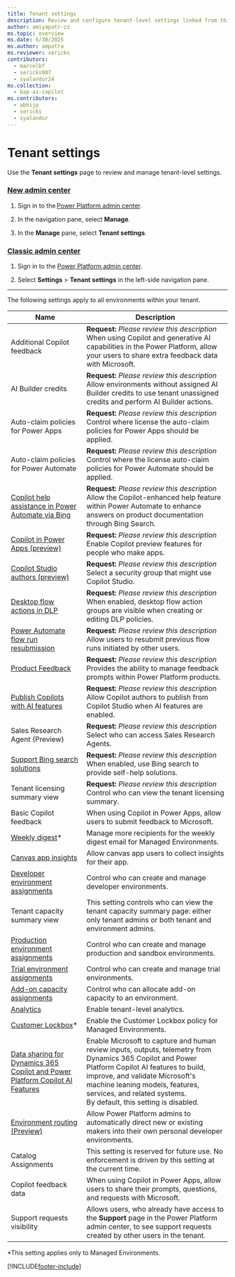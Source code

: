 ```yaml
---
title: Tenant settings
description: Review and configure tenant-level settings linked from this page.
author: amiyapatr-zz
ms.topic: overview
ms.date: 6/30/2025
ms.author: ampatra
ms.reviewer: sericks
contributors:
  - marcelbf
  - sericks007
  - syalandur24
ms.collection: 
  - bap-ai-copilot
ms.contributors:
  - abhijp
  - sericks
  - syalandur    
---
```


# Tenant settings

Use the **Tenant settings** page to review and manage tenant-level settings.

### [New admin center](#tab/new)

1. Sign in to the [Power Platform admin center](https://admin.powerplatform.microsoft.com/).

1. In the navigation pane, select **Manage**.

1. In the **Manage** pane, select **Tenant settings**.

### [Classic admin center](#tab/classic)

1. Sign in to the [Power Platform admin center](https://admin.powerplatform.microsoft.com/).

2. Select **Settings** > **Tenant settings** in the left-side navigation pane.

---

The following settings apply to all environments within your tenant.

|Name  |Description  |
|---------|---------|
|Additional Copilot feedback | **Request:** *Please review this description* </br> When using Copilot and generative AI capabilities in the Power Platform, allow your users to share extra feedback data with Microsoft.|
|AI Builder credits |**Request:** *Please review this description* </br> Allow environments without assigned AI Builder credits to use tenant unassigned credits and perform AI Builder actions.|
|Auto-claim policies for Power Apps|**Request:** *Please review this description* </br> Control where license the auto-claim policies for Power Apps should be applied.|
|Auto-claim policies for Power Automate|**Request:** *Please review this description* </br> Control where the license auto-claim policies for Power Automate should be applied.|
|[Copilot help assistance in Power Automate via Bing](/power-automate/desktop-flows/copilot-in-power-automate-for-desktop)| **Request:** *Please review this description* </br> Allow the Copilot-enhanced help feature within Power Automate to enhance answers on product documentation through Bing Search.|
|[Copilot in Power Apps (preview)](/power-apps/maker/canvas-apps/ai-overview)|**Request:** *Please review this description* </br> Enable Copilot preview features for people who make apps. |
|[Copilot Studio authors (preview)](/microsoft-copilot-studio/billing-licensing)|**Request:** *Please review this description* </br> Select a security group that might use Copilot Studio.|
|[Desktop flow actions in DLP](/power-automate/prevent-data-loss#data-loss-prevention-for-desktop-flows-preview)|**Request:** *Please review this description* </br> When enabled, desktop flow action groups are visible when creating or editing DLP policies.|
|[Power Automate flow run resubmission](/power-automate/how-tos-bulk-resubmit#resubmit-flow-runs)|**Request:** *Please review this description* </br> Allow users to resubmit previous flow runs initiated by other users. |
|[Product Feedback](/power-platform/admin/list-tenantsettings)|**Request:** *Please review this description* </br> Provides the ability to manage feedback prompts within Power Platform products. |
|[Publish Copilots with AI features](/microsoft-copilot-studio/security-and-governance)|**Request:** *Please review this description* </br> Allow Copilot authors to publish from Copilot Studio when AI features are enabled.|
|Sales Research Agent (Preview)|**Request:** *Please review this description* </br> Select who can access Sales Research Agents.|
|[Support Bing search solutions](/power-platform/admin/tenant-settings)|**Request:** *Please review this description* </br> When enabled, use Bing search to provide self-help solutions. |
|Tenant licensing summary view| **Request:** *Please review this description* </br> Control who can view the tenant licensing summary.|
|Basic Copilot feedback | When using Copilot in Power Apps, allow users to submit feedback to Microsoft. |
|[Weekly digest](managed-environment-usage-insights.md)*     | Manage more recipients for the weekly digest email for Managed Environments.        |
|[Canvas app insights](/power-apps/maker/canvas-apps/application-insights) | Allow canvas app users to collect insights for their app. |
|[Developer environment assignments](control-environment-creation.md)   | Control who can create and manage developer environments.  |
| Tenant capacity summary view | This setting controls who can view the tenant capacity summary page: either only tenant admins or both tenant and environment admins. |
|[Production environment assignments](control-environment-creation.md)   | Control who can create and manage production and sandbox environments.        |
|[Trial environment assignments](control-environment-creation.md)       | Control who can create and manage trial environments.        |
|[Add-on capacity assignments](capacity-add-on.md#control-who-can-allocate-add-on-capacity)    | Control who can allocate add-on capacity to an environment.        |
|[Analytics](tenant-level-analytics.md)   | Enable tenant-level analytics.        |
|[Customer Lockbox](about-lockbox.md#enable-the-lockbox-policy)*   | Enable the Customer Lockbox policy for Managed Environments.        |
|[Data sharing for Dynamics 365 Copilot and Power Platform Copilot AI Features](../transparency-note-copilot-data-sharing.md)   | Enable Microsoft to capture and human review inputs, outputs, telemetry from Dynamics 365 Copilot and Power Platform Copilot AI features to build, improve, and validate Microsoft's machine leaning models, features, services, and related systems.<br/>By default, this setting is disabled.       |
| [Environment routing (Preview)](default-environment-routing.md) | Allow Power Platform admins to automatically direct new or existing makers into their own personal developer environments. |
| Catalog Assignments  | This setting is reserved for future use. No enforcement is driven by this setting at the current time.       |
| Copilot feedback data | When using Copilot in Power Apps, allow users to share their prompts, questions, and requests with Microsoft. |
| Support requests visibility | Allows users, who already have access to the **Support** page in the Power Platform admin center, to see support requests created by other users in the tenant.  |

*This setting applies only to Managed Environments.

[!INCLUDE[footer-include](../includes/footer-banner.md)]
